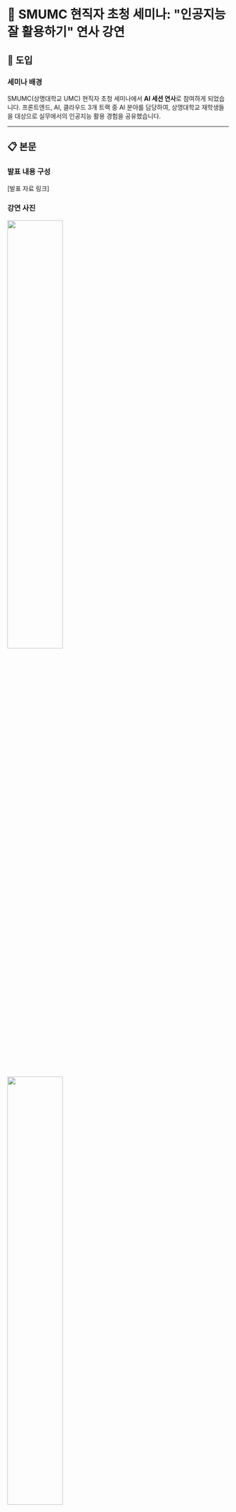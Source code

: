 # 🎤 SMUMC 현직자 초청 세미나: "인공지능 잘 활용하기" 연사 강연

## 🚀 도입

### 세미나 배경
SMUMC(상명대학교 UMC) 현직자 초청 세미나에서 **AI 세션 연사**로 참여하게 되었습니다. 프론트엔드, AI, 클라우드 3개 트랙 중 AI 분야를 담당하여, 상명대학교 재학생들을 대상으로 실무에서의 인공지능 활용 경험을 공유했습니다.

---

## 📋 본문

### 발표 내용 구성

[발표 자료 링크]

### 강연 사진

<img src="https://github.com/user-attachments/assets/c2830b00-f4af-41c8-a2ea-b6d702822bdb" width="50%">

<img src="https://github.com/user-attachments/assets/b326f1a3-1d17-4de1-b399-978e2b8fc2fe" width="50%">

<img src="https://github.com/user-attachments/assets/8caff617-0391-4c69-8c74-1c8ea5f1d6bb" width="50%">

---

*발표 일시: 2025-05-22*  
*장소: 상명대학교*  
*대상: 상명대학교 재학생*